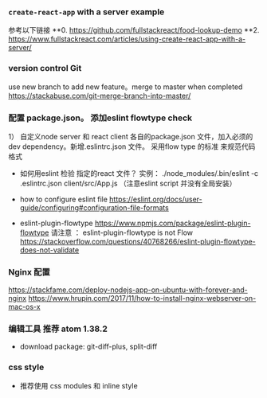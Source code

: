 ### `create-react-app` with a server example
参考以下链接
**0. https://github.com/fullstackreact/food-lookup-demo
**2. https://www.fullstackreact.com/articles/using-create-react-app-with-a-server/

###  version control Git

use new branch to add new feature。merge to master when completed
https://stackabuse.com/git-merge-branch-into-master/

###  配置 package.json。  添加eslint flowtype check
1） 自定义node server 和 react client 各自的package.json 文件，加入必须的dev dependency。新增.eslintrc.json 文件。 采用flow type 的标准 来规范代码格式

   - 如何用eslint 检验 指定的react 文件？
   实例： ./node_modules/.bin/eslint -c .eslintrc.json client/src/App.js （注意eslint script 并没有全局安装）

   - how to configure eslint file
    https://eslint.org/docs/user-guide/configuring#configuration-file-formats

   - eslint-plugin-flowtype
     https://www.npmjs.com/package/eslint-plugin-flowtype
     请注意 ： eslint-plugin-flowtype is not Flow
     https://stackoverflow.com/questions/40768266/eslint-plugin-flowtype-does-not-validate

### Nginx 配置
https://stackfame.com/deploy-nodejs-app-on-ubuntu-with-forever-and-nginx
https://www.hrupin.com/2017/11/how-to-install-nginx-webserver-on-mac-os-x

### 编辑工具 推荐 atom 1.38.2
- download package: git-diff-plus, split-diff

### css style
- 推荐使用 css modules 和 inline style
